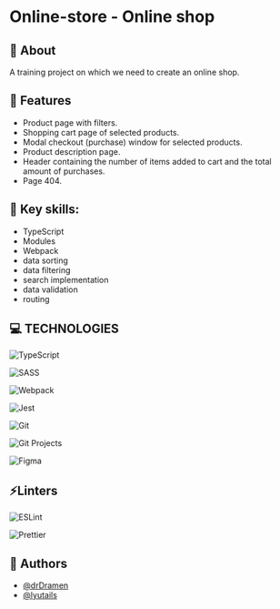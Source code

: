 
# Online-store - Online shop

## 💾 About 

A training project on which we need to create an online shop.
## 🎯 Features

- Product page with filters.
- Shopping cart page of selected products.
- Modal checkout (purchase) window for selected products.
- Product description page.
- Header containing the number of items added to cart and the total amount of purchases.
- Page 404.

## 🚀 Key skills:
- TypeScript
- Modules
- Webpack
- data sorting
- data filtering
- search implementation
- data validation
- routing
## 💻 TECHNOLOGIES

![TypeScript](https://img.shields.io/badge/typescript-%23007ACC.svg?style=for-the-badge&logo=typescript&logoColor=white)

![SASS](https://img.shields.io/badge/SASS-hotpink.svg?style=for-the-badge&logo=SASS&logoColor=white)

![Webpack](https://img.shields.io/badge/webpack-%238DD6F9.svg?style=for-the-badge&logo=webpack&logoColor=black)

![Jest](https://img.shields.io/badge/-jest-%23C21325?style=for-the-badge&logo=jest&logoColor=white)

![Git](https://img.shields.io/badge/git-%23F05033.svg?style=for-the-badge&logo=git&logoColor=white)

![Git Projects](https://badgen.net/badge/icon/GITHUB-PROJECTS?icon=github&label)

![Figma](https://img.shields.io/badge/figma-%23F24E1E.svg?style=for-the-badge&logo=figma&logoColor=white)


## ⚡️Linters

![ESLint](https://img.shields.io/badge/ESLint-4B3263?style=for-the-badge&logo=eslint&logoColor=white)

![Prettier](https://img.shields.io/badge/prettier-1A2C34?style=for-the-badge&logo=prettier&logoColor=F7BA3E)
## 👋 Authors

- [@drDramen](https://github.com/drDramen)
- [@lyutails](https://github.com/lyutails)

